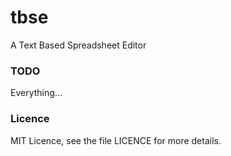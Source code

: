 # tbse
A Text Based Spreadsheet Editor


### TODO
Everything...

### Licence
MIT Licence, see the file LICENCE for more details.
